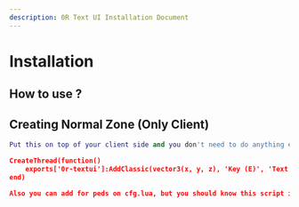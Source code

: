 ```yaml
---
description: 0R Text UI Installation Document
---
```


# Installation

## How to use ?


## Creating Normal Zone (Only Client)
```lua
Put this on top of your client side and you don't need to do anything else. This is for classic cordinates

CreateThread(function()
    exports['0r-textui']:AddClassic(vector3(x, y, z), 'Key (E)', 'Text (Talk with Trevor)', distance: 2.5)
end)

Also you can add for peds on cfg.lua, but you should know this script is creating peds by own!
```
